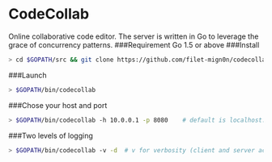 # CodeCollab

Online collaborative code editor. The server is written in Go to leverage the grace of concurrency patterns.
###Requirement
Go 1.5 or above
###Install
```sh
> cd $GOPATH/src && git clone https://github.com/filet-mign0n/codecollab && cd codecollab && go test && go install
```
###Launch
```sh
> $GOPATH/bin/codecollab
```
###Chose your host and port
```sh
> $GOPATH/bin/codecollab -h 10.0.0.1 -p 8080	# default is localhost:8000
```
###Two levels of logging
```sh
> $GOPATH/bin/codecollab -v	-d	# v for verbosity (client and server activity), d for debug
```
